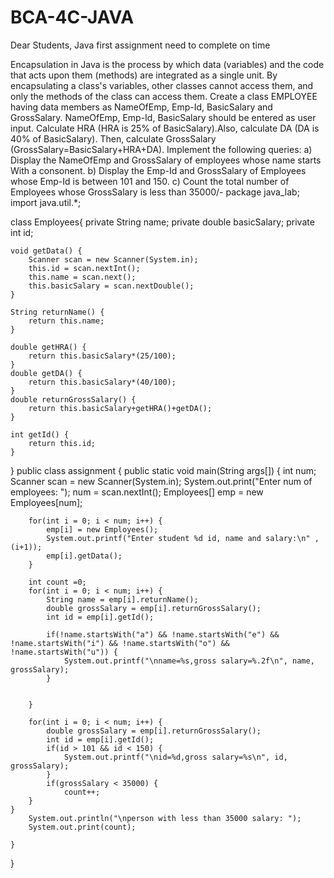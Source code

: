 # BCA-4C-JAVA
Dear Students, Java first assignment need to complete on time

Encapsulation in Java is the process by which data (variables) and the code that acts upon them (methods) are integrated as a single unit. By encapsulating a class's variables, other classes cannot access them, and only the methods of the class can access them. 
Create a class EMPLOYEE having data members as NameOfEmp, Emp-Id, BasicSalary and GrossSalary. NameOfEmp, Emp-Id, BasicSalary should be entered as user input. Calculate HRA (HRA is 25% of BasicSalary).Also, calculate DA (DA is 40% of BasicSalary). Then, calculate GrossSalary (GrossSalary=BasicSalary+HRA+DA). 
Implement the following queries: 
a) Display the NameOfEmp and GrossSalary of employees whose name starts With a consonent.
b) Display the Emp-Id and GrossSalary of Employees whose Emp-Id is between 101 and 150.
c) Count the total number of Employees whose GrossSalary is less than 35000/-
package java_lab;
import java.util.*;

class Employees{
	private String name;
	private double basicSalary;
	private int id;
	
	void getData() {
		Scanner scan = new Scanner(System.in);
		this.id = scan.nextInt();
		this.name = scan.next();
		this.basicSalary = scan.nextDouble();
	}
	
	String returnName() {
		return this.name;
	}
	
	double getHRA() {
		return this.basicSalary*(25/100);
	}
	double getDA() {
		return this.basicSalary*(40/100);
	}
	double returnGrossSalary() {
		return this.basicSalary+getHRA()+getDA();
	}
	
	int getId() {
		return this.id;
	}
}
public class assignment {
	public static void main(String args[]) {
		int num;
		Scanner scan = new Scanner(System.in);
		System.out.print("Enter num of employees: ");
		num = scan.nextInt();
		Employees[] emp = new Employees[num];
		
		
		for(int i = 0; i < num; i++) {
			emp[i] = new Employees();
			System.out.printf("Enter student %d id, name and salary:\n" , (i+1));
			emp[i].getData();
		}
		
		int count =0;
		for(int i = 0; i < num; i++) {
			String name = emp[i].returnName();
			double grossSalary = emp[i].returnGrossSalary();
			int id = emp[i].getId();
			
			if(!name.startsWith("a") && !name.startsWith("e") && !name.startsWith("i") && !name.startsWith("o") && !name.startsWith("u")) {
				System.out.printf("\nname=%s,gross salary=%.2f\n", name, grossSalary);
			}
			
			
		}
		
		for(int i = 0; i < num; i++) {
			double grossSalary = emp[i].returnGrossSalary();
			int id = emp[i].getId();
			if(id > 101 && id < 150) {
				System.out.printf("\nid=%d,gross salary=%s\n", id, grossSalary);
			}
			if(grossSalary < 35000) {
				count++;
		}
	}
		System.out.println("\nperson with less than 35000 salary: ");
		System.out.print(count);
		
	}
}
